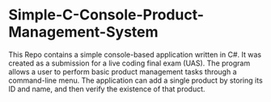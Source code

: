 # Simple-C-Console-Product-Management-System
This Repo contains a simple console-based application written in C#. It was created as a submission for a live coding final exam (UAS). The program allows a user to perform basic product management tasks through a command-line menu.  The application can add a single product by storing its ID and name, and then verify the existence of that product.

